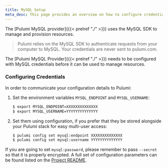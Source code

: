 ```yaml
---
title: MySQL Setup
meta_desc: This page provides an overview on how to configure credentials for the Pulumi MySQL Provider.
---
```


The [Pulumi MySQL provider]({{< prelref "./" >}}) uses the MySQL SDK to manage and provision resources.

> Pulumi relies on the MySQL SDK to authenticate requests from your computer to MySQL. Your credentials are never sent
> to pulumi.com.

The [Pulumi MySQL Provider]({{< prelref "./" >}}) needs to be configured with MySQL credentials
before it can be used to manage resources.

### Configuring Credentials

In order to communicate your configuration details to Pulumi:

1. Set the environment variables `MYSQL_ENDPOINT` and `MYSQL_USERNAME`:

    ```bash
    $ export MYSQL_ENDPOINT=XXXXXXXXXXXXXX
    $ export MYSQL_USERNAME=YYYYYYYYYYYYYY
    ```

1. Set them using configuration, if you prefer that they be stored alongside your Pulumi stack for easy multi-user access:

    ```bash
    $ pulumi config set mysql:endpoint XXXXXXXXXXXXXX
    $ pulumi config set mysql:username YYYYYYYYYYYYYY
    ```

If you are going to set `mysql:password`, please remember to pass `--secret` so that it is properly encrypted. A full set
of configuration parameters can be found listed on the [Project README](https://github.com/pulumi/pulumi-mysql/blob/master/README.md).
